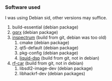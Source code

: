### Software used

I was using Debian sid, other versions may suffice.

1. build-essential (debian package)
1. [gqrx](https://gqrx.dk) (debian package)
1. [inspectrum](https://github.com/miek/inspectrum) (build from git, debian was too old)
    1. cmake (debian package)
    1. qt5-default (debian package)
    1. pkg-config (debian package)
    1. [liquid-dsp](https://github.com/jgaeddert/liquid-dsp) (build from git, not in debian)
1. [rf-car](https://github.com/rgerganov/rf-car) (build from git, not in debian)
    1. libsdl2-image-dev (debian package)
    1. libhackrf-dev (debian packages)

